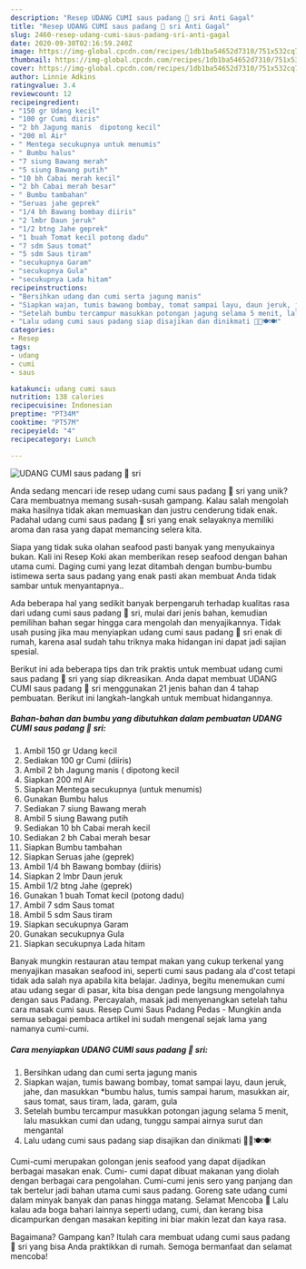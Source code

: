 ```yaml
---
description: "Resep UDANG CUMI saus padang 🧡 sri Anti Gagal"
title: "Resep UDANG CUMI saus padang 🧡 sri Anti Gagal"
slug: 2460-resep-udang-cumi-saus-padang-sri-anti-gagal
date: 2020-09-30T02:16:59.240Z
image: https://img-global.cpcdn.com/recipes/1db1ba54652d7310/751x532cq70/udang-cumi-saus-padang-🧡-sri-foto-resep-utama.jpg
thumbnail: https://img-global.cpcdn.com/recipes/1db1ba54652d7310/751x532cq70/udang-cumi-saus-padang-🧡-sri-foto-resep-utama.jpg
cover: https://img-global.cpcdn.com/recipes/1db1ba54652d7310/751x532cq70/udang-cumi-saus-padang-🧡-sri-foto-resep-utama.jpg
author: Linnie Adkins
ratingvalue: 3.4
reviewcount: 12
recipeingredient:
- "150 gr Udang kecil"
- "100 gr Cumi diiris"
- "2 bh Jagung manis  dipotong kecil"
- "200 ml Air"
- " Mentega secukupnya untuk menumis"
- " Bumbu halus"
- "7 siung Bawang merah"
- "5 siung Bawang putih"
- "10 bh Cabai merah kecil"
- "2 bh Cabai merah besar"
- " Bumbu tambahan"
- "Seruas jahe geprek"
- "1/4 bh Bawang bombay diiris"
- "2 lmbr Daun jeruk"
- "1/2 btng Jahe geprek"
- "1 buah Tomat kecil potong dadu"
- "7 sdm Saus tomat"
- "5 sdm Saus tiram"
- "secukupnya Garam"
- "secukupnya Gula"
- "secukupnya Lada hitam"
recipeinstructions:
- "Bersihkan udang dan cumi serta jagung manis"
- "Siapkan wajan, tumis bawang bombay, tomat sampai layu, daun jeruk, jahe, dan masukkan *bumbu halus, tumis sampai harum, masukkan air, saus tomat, saus tiram, lada, garam, gula"
- "Setelah bumbu tercampur masukkan potongan jagung selama 5 menit, lalu masukkan cumi dan udang, tunggu sampai airnya surut dan mengantal"
- "Lalu udang cumi saus padang siap disajikan dan dinikmati 🙏🙏🍽️🍽️"
categories:
- Resep
tags:
- udang
- cumi
- saus

katakunci: udang cumi saus 
nutrition: 138 calories
recipecuisine: Indonesian
preptime: "PT34M"
cooktime: "PT57M"
recipeyield: "4"
recipecategory: Lunch

---
```



![UDANG CUMI saus padang 🧡 sri](https://img-global.cpcdn.com/recipes/1db1ba54652d7310/751x532cq70/udang-cumi-saus-padang-🧡-sri-foto-resep-utama.jpg)

Anda sedang mencari ide resep udang cumi saus padang 🧡 sri yang unik? Cara membuatnya memang susah-susah gampang. Kalau salah mengolah maka hasilnya tidak akan memuaskan dan justru cenderung tidak enak. Padahal udang cumi saus padang 🧡 sri yang enak selayaknya memiliki aroma dan rasa yang dapat memancing selera kita.

Siapa yang tidak suka olahan seafood pasti banyak yang menyukainya bukan. Kali ini Resep Koki akan memberikan resep seafood dengan bahan utama cumi. Daging cumi yang lezat ditambah dengan bumbu-bumbu istimewa serta saus padang yang enak pasti akan membuat Anda tidak sambar untuk menyantapnya..

Ada beberapa hal yang sedikit banyak berpengaruh terhadap kualitas rasa dari udang cumi saus padang 🧡 sri, mulai dari jenis bahan, kemudian pemilihan bahan segar hingga cara mengolah dan menyajikannya. Tidak usah pusing jika mau menyiapkan udang cumi saus padang 🧡 sri enak di rumah, karena asal sudah tahu triknya maka hidangan ini dapat jadi sajian spesial.


Berikut ini ada beberapa tips dan trik praktis untuk membuat udang cumi saus padang 🧡 sri yang siap dikreasikan. Anda dapat membuat UDANG CUMI saus padang 🧡 sri menggunakan 21 jenis bahan dan 4 tahap pembuatan. Berikut ini langkah-langkah untuk membuat hidangannya.

<!--inarticleads1-->

##### Bahan-bahan dan bumbu yang dibutuhkan dalam pembuatan UDANG CUMI saus padang 🧡 sri:

1. Ambil 150 gr Udang kecil
1. Sediakan 100 gr Cumi (diiris)
1. Ambil 2 bh Jagung manis ( dipotong kecil
1. Siapkan 200 ml Air
1. Siapkan  Mentega secukupnya (untuk menumis)
1. Gunakan  Bumbu halus
1. Sediakan 7 siung Bawang merah
1. Ambil 5 siung Bawang putih
1. Sediakan 10 bh Cabai merah kecil
1. Sediakan 2 bh Cabai merah besar
1. Siapkan  Bumbu tambahan
1. Siapkan Seruas jahe (geprek)
1. Ambil 1/4 bh Bawang bombay (diiris)
1. Siapkan 2 lmbr Daun jeruk
1. Ambil 1/2 btng Jahe (geprek)
1. Gunakan 1 buah Tomat kecil (potong dadu)
1. Ambil 7 sdm Saus tomat
1. Ambil 5 sdm Saus tiram
1. Siapkan secukupnya Garam
1. Gunakan secukupnya Gula
1. Siapkan secukupnya Lada hitam


Banyak mungkin restauran atau tempat makan yang cukup terkenal yang menyajikan masakan seafood ini, seperti cumi saus padang ala d&#39;cost tetapi tidak ada salah nya apabila kita belajar. Jadinya, begitu menemukan cumi atau udang segar di pasar, kita bisa dengan pede langsung mengolahnya dengan saus Padang. Percayalah, masak jadi menyenangkan setelah tahu cara masak cumi saus. Resep Cumi Saus Padang Pedas - Mungkin anda semua sebagai pembaca artikel ini sudah mengenal sejak lama yang namanya cumi-cumi. 

<!--inarticleads2-->

##### Cara menyiapkan UDANG CUMI saus padang 🧡 sri:

1. Bersihkan udang dan cumi serta jagung manis
1. Siapkan wajan, tumis bawang bombay, tomat sampai layu, daun jeruk, jahe, dan masukkan *bumbu halus, tumis sampai harum, masukkan air, saus tomat, saus tiram, lada, garam, gula
1. Setelah bumbu tercampur masukkan potongan jagung selama 5 menit, lalu masukkan cumi dan udang, tunggu sampai airnya surut dan mengantal
1. Lalu udang cumi saus padang siap disajikan dan dinikmati 🙏🙏🍽️🍽️


Cumi-cumi merupakan golongan jenis seafood yang dapat dijadikan berbagai masakan enak. Cumi- cumi dapat dibuat makanan yang diolah dengan berbagai cara pengolahan. Cumi-cumi jenis sero yang panjang dan tak bertelur jadi bahan utama cumi saus padang. Goreng sate udang cumi dalam minyak banyak dan panas hingga matang. Selamat Mencoba 🤗 Lalu kalau ada boga bahari lainnya seperti udang, cumi, dan kerang bisa dicampurkan dengan masakan kepiting ini biar makin lezat dan kaya rasa. 

Bagaimana? Gampang kan? Itulah cara membuat udang cumi saus padang 🧡 sri yang bisa Anda praktikkan di rumah. Semoga bermanfaat dan selamat mencoba!
